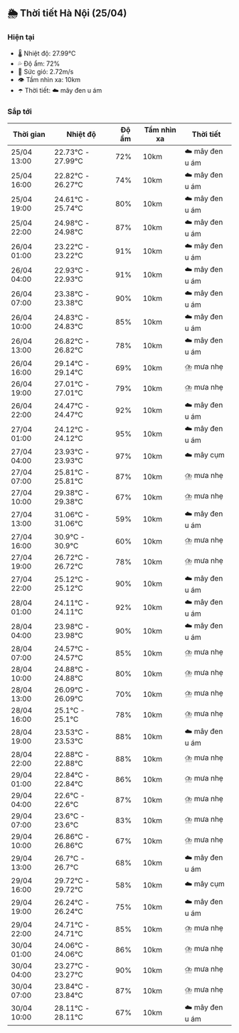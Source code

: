## 🌦️ Thời tiết Hà Nội (25/04)

### Hiện tại

- 🌡️ Nhiệt độ: 27.99℃
- 💦 Độ ẩm: 72%
- 💨 Sức gió: 2.72m/s
- 👁️ Tầm nhìn xa: 10km
- ☂️ Thời tiết: ☁️ mây đen u ám

### Sắp tới

| Thời gian | Nhiệt độ | Độ ẩm | Tầm nhìn xa | Thời tiết |
| --- | --- | --- | --- | --- |
| 25/04 13:00 | 22.73℃ - 27.99℃ | 72% | 10km | ☁️ mây đen u ám |
| 25/04 16:00 | 22.82℃ - 26.27℃ | 74% | 10km | ☁️ mây đen u ám |
| 25/04 19:00 | 24.61℃ - 25.74℃ | 80% | 10km | ☁️ mây đen u ám |
| 25/04 22:00 | 24.98℃ - 24.98℃ | 87% | 10km | ☁️ mây đen u ám |
| 26/04 01:00 | 23.22℃ - 23.22℃ | 91% | 10km | ☁️ mây đen u ám |
| 26/04 04:00 | 22.93℃ - 22.93℃ | 91% | 10km | ☁️ mây đen u ám |
| 26/04 07:00 | 23.38℃ - 23.38℃ | 90% | 10km | ☁️ mây đen u ám |
| 26/04 10:00 | 24.83℃ - 24.83℃ | 85% | 10km | ☁️ mây đen u ám |
| 26/04 13:00 | 26.82℃ - 26.82℃ | 78% | 10km | ☁️ mây đen u ám |
| 26/04 16:00 | 29.14℃ - 29.14℃ | 69% | 10km | ⛈️ mưa nhẹ |
| 26/04 19:00 | 27.01℃ - 27.01℃ | 79% | 10km | ⛈️ mưa nhẹ |
| 26/04 22:00 | 24.47℃ - 24.47℃ | 92% | 10km | ☁️ mây đen u ám |
| 27/04 01:00 | 24.12℃ - 24.12℃ | 95% | 10km | ☁️ mây đen u ám |
| 27/04 04:00 | 23.93℃ - 23.93℃ | 97% | 10km | ☁️ mây cụm |
| 27/04 07:00 | 25.81℃ - 25.81℃ | 87% | 10km | ⛈️ mưa nhẹ |
| 27/04 10:00 | 29.38℃ - 29.38℃ | 67% | 10km | ⛈️ mưa nhẹ |
| 27/04 13:00 | 31.06℃ - 31.06℃ | 59% | 10km | ☁️ mây đen u ám |
| 27/04 16:00 | 30.9℃ - 30.9℃ | 60% | 10km | ⛈️ mưa nhẹ |
| 27/04 19:00 | 26.72℃ - 26.72℃ | 78% | 10km | ⛈️ mưa nhẹ |
| 27/04 22:00 | 25.12℃ - 25.12℃ | 90% | 10km | ☁️ mây đen u ám |
| 28/04 01:00 | 24.11℃ - 24.11℃ | 92% | 10km | ☁️ mây đen u ám |
| 28/04 04:00 | 23.98℃ - 23.98℃ | 90% | 10km | ☁️ mây đen u ám |
| 28/04 07:00 | 24.57℃ - 24.57℃ | 85% | 10km | ⛈️ mưa nhẹ |
| 28/04 10:00 | 24.88℃ - 24.88℃ | 80% | 10km | ⛈️ mưa nhẹ |
| 28/04 13:00 | 26.09℃ - 26.09℃ | 70% | 10km | ⛈️ mưa nhẹ |
| 28/04 16:00 | 25.1℃ - 25.1℃ | 78% | 10km | ⛈️ mưa nhẹ |
| 28/04 19:00 | 23.53℃ - 23.53℃ | 88% | 10km | ☁️ mây đen u ám |
| 28/04 22:00 | 22.88℃ - 22.88℃ | 88% | 10km | ⛈️ mưa nhẹ |
| 29/04 01:00 | 22.84℃ - 22.84℃ | 86% | 10km | ⛈️ mưa nhẹ |
| 29/04 04:00 | 22.6℃ - 22.6℃ | 87% | 10km | ⛈️ mưa nhẹ |
| 29/04 07:00 | 23.6℃ - 23.6℃ | 83% | 10km | ⛈️ mưa nhẹ |
| 29/04 10:00 | 26.86℃ - 26.86℃ | 67% | 10km | ⛈️ mưa nhẹ |
| 29/04 13:00 | 26.7℃ - 26.7℃ | 68% | 10km | ☁️ mây đen u ám |
| 29/04 16:00 | 29.72℃ - 29.72℃ | 58% | 10km | ☁️ mây cụm |
| 29/04 19:00 | 26.24℃ - 26.24℃ | 75% | 10km | ☁️ mây đen u ám |
| 29/04 22:00 | 24.71℃ - 24.71℃ | 85% | 10km | ⛈️ mưa nhẹ |
| 30/04 01:00 | 24.06℃ - 24.06℃ | 86% | 10km | ⛈️ mưa nhẹ |
| 30/04 04:00 | 23.27℃ - 23.27℃ | 90% | 10km | ⛈️ mưa nhẹ |
| 30/04 07:00 | 23.84℃ - 23.84℃ | 87% | 10km | ⛈️ mưa nhẹ |
| 30/04 10:00 | 28.11℃ - 28.11℃ | 67% | 10km | ☁️ mây đen u ám |
